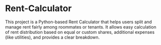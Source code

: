 # Rent-Calculator
This project is a Python-based Rent Calculator that helps users split and manage rent fairly among roommates or tenants. It allows easy calculation of rent distribution based on equal or custom shares, additional expenses (like utilities), and provides a clear breakdown.
